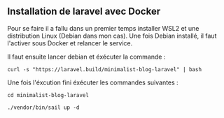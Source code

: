 ## Installation de laravel avec Docker

Pour se faire il a fallu dans un premier temps installer WSL2 et une distribution Linux (Debian dans mon cas).
Une fois Debian installé, il faut l'activer sous Docker et relancer le service.

Il faut ensuite lancer debian et éxécuter la commande : 

  ```curl -s "https://laravel.build/minimalist-blog-laravel" | bash```
  
  
Une fois l'éxcution fini éxécuter les commandes suivantes : 

  ```cd minimalist-blog-laravel```
 
  ```./vendor/bin/sail up -d```

